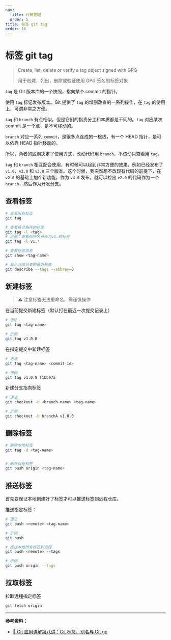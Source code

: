 ```yaml
---
nav:
  title: 代码管理
  order: 5
title: 标签 git tag
order: 16
---
```


# 标签 git tag

> Create, list, delete or verify a tag object signed with GPG
>
> 用于创建，列出，删除或验证使用 GPG 签名的标签对象

`tag` 是 Git 版本库的一个快照，指向某个 commit 的指针。

使用 `tag` 标记发布版本。Git 提供了 `tag` 的增删改查的一系列操作，在 `tag` 的使用上，可谓非常之方便。

`tag` 和 `branch` 有点相似。但是它们的指责分工和本质都是不同的。`tag` 对应某次 commit 是一个点，是不可移动的。

`branch` 对应一系列 `commit`，是很多点连成的一根线，有一个 HEAD 指针，是可以依靠 HEAD 指针移动的。

所以，两者的区别决定了使用方式，改动代码用 `branch`，不该动只查看用 `tag`。

`tag` 和 `branch` 相互配合使用，有时候可以起到非常方便的效果，例如已经发布了 `v1.0`、`v2.0` 和 `v3.0` 三个版本。这个时候，我突然想不改现有代码的前提下，在 `v2.0` 的基础上加个新功能，作为 `v4.0` 发布。就可以检出 `v2.0` 的代码作为一个 `branch`，然后作为开发分支。

## 查看标签

```bash
# 查看所有标签
git tag

# 查看符合条件的标签
git tag -l <tag>
# 示例：查看标签名开头为v1.的标签
git tag -l v1.*

# 查看标签信息
git show <tag-name>

# 展示当前分支的最近标签
git describe --tags --abbrev=0
```

## 新建标签

> ⚠️ 注意标签无法重命名，需谨慎操作

在当前提交新建标签（默认打在最近一次提交记录上）

```bash
# 语法
git tag <tag-name>

# 示例
git tag v1.0.0
```

在指定提交中新建标签

```bash
# 语法
git tag <tag-name> <commit-id>

# 示例
git tag v1.0.0 f1bb97a
```

新建分支指向标签

```bash
# 语法
git checkout -b <branch-name> <tag-name>

# 示例
git checkout -b branchA v1.0.0
```

## 删除标签

```bash
# 删除本地标签
git tag -d <tag-name>


# 删除远程标签
git push origin <tag-name>
```

## 推送标签

首先要保证本地创建好了标签才可以推送标签到远程仓库。

推送指定标签：

```bash
# 语法
git push <remote> <tag-name>

# 示例
git push
```

```bash
# 推送本地所有标签到远程
git push <remote> --tags

# 示例
git push origin --tags
```

## 拉取标签

拉取远程指定标签

```bash
git fetch origin
```

---

**参考资料：**

- [📝 Git 应用详解第八讲：Git 标签、别名与 Git gc](https://juejin.im/post/6844904130977202190)
